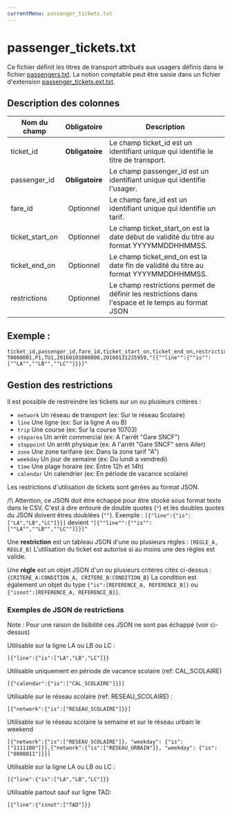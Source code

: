 ```yaml
---
currentMenu: passenger_tickets.txt
---
```


# passenger_tickets.txt

Ce fichier définit les titres de transport attribués aux usagers définis dans le fichier [passengers.txt](passengers.txt.html). La notion comptable peut être saisie dans un fichier d'extension [passenger_tickets.ext.txt](passenger_tickets.ext.txt.html).

## Description des colonnes

| Nom du champ      |  Obligatoire    |  Description |
|-----------------|:------------:|----------|
| ticket_id       | **Obligatoire** | Le champ ticket_id est un identifiant unique qui identifie le titre de transport. |
| passenger_id    | **Obligatoire** | Le champ passenger_id est un identifiant unique qui identifie l'usager. |
| fare_id         |  Optionnel    | Le champ fare_id est un identifiant unique qui identifie un tarif.  |
| ticket_start_on |  Optionnel    | Le champ ticket_start_on est la date début de validité du titre au format YYYYMMDDHHMMSS.  |
| ticket_end_on   |  Optionnel    | Le champ ticket_end_on est la date fin de validité du titre au format YYYYMMDDHHMMSS.  |
| restrictions    |  Optionnel    | Le champ restrictions permet de définir les restrictions dans l'espace et le temps au format JSON  |

## Exemple :
```
ticket_id,passenger_id,fare_id,ticket_start_on,ticket_end_on,restrictions
T0000001,P1,TU1,20160101000000,20160131235959,"[{""line"":{""is"":[""LA"",""LB"",""LC""]}}]"
```

## Gestion des restrictions

Il est possible de restreindre les tickets sur un ou plusieurs critères :

- `network` Un réseau de transport (ex: Sur le réseau Scolaire)
- `line` Une ligne (ex: Sur la ligne A ou B)
- `trip` Une course (ex: Sur la course 10703)
- `stoparea` Un arrêt commercial (ex: A l'arrêt "Gare SNCF")
- `stoppoint` Un arrêt physique (ex: A l'arrêt "Gare SNCF" sens Aller)
- `zone` Une zone tarifaire (ex: Dans la zone tarif "A")
- `weekday` Un jour de semaine (ex: Du lundi a vendredi)
- `time` Une plage horaire (ex: Entre 12h et 14h)
- `calendar` Un calendrier (ex: En période de vacance scolaire)

Les restrictions d'utilisation de tickets sont gérées au format JSON.

/!\ Attention, ce JSON doit être échappé pour être stocké sous format texte dans le CSV.
C'est à dire entouré de double quotes (`"`) et les doubles quotes du JSON doivent êtres doublées (`""`).
Exemple : `[{"line":{"is":["LA","LB","LC"]}}]` devient `"[{""line"":{""is"":[""LA"",""LB"",""LC""]}}]"`

Une **restriction** est un tableau JSON d'une ou plusieurs règles : `[REGLE_A, REGLE_B]`
L'utilisation du ticket est autorisé si au moins une des règles est valide.

Une **règle** est un objet JSON d'un ou plusieurs critères cités ci-dessus : `{CRITERE_A:CONDITION_A, CRITERE_B:CONDITION_B}`
La condition est également un objet du type `{"is":[REFERENCE_A, REFERENCE_B]}` ou `{"isnot":[REFERENCE_A, REFERENCE_B]}`.

### Exemples de JSON de restrictions

Note : Pour une raison de lisibilité ces JSON ne sont pas échappé (voir ci-dessus)

Utilisable sur la ligne LA ou LB ou LC :
```
[{"line":{"is":["LA","LB","LC"]}}
```

Utilisable uniquement en période de vacance scolaire (ref: CAL_SCOLAIRE)
```
[{"calendar":{"is":["CAL_SCOLAIRE"]}}]
```

Utilisable sur le réseau scolaire (ref: RESEAU_SCOLAIRE) :
```
[{"network":{"is":["RESEAU_SCOLAIRE"]}}]
```

Utilisable sur le réseau scolaire la semaine et sur le réseau urbain le weekend
```
[{"network":{"is":["RESEAU_SCOLAIRE"]}, "weekday": {"is":["1111100"]}},{"network":{"is":["RESEAU_URBAIN"]}, "weekday": {"is":["0000011"]}}]
```

Utilisable sur la ligne LA ou LB ou LC :
```
[{"line":{"is":["LA","LB","LC"]}}
```

Utilisable partout sauf sur ligne TAD:
```
[{"line":{"isnot":["TAD"]}}
```
